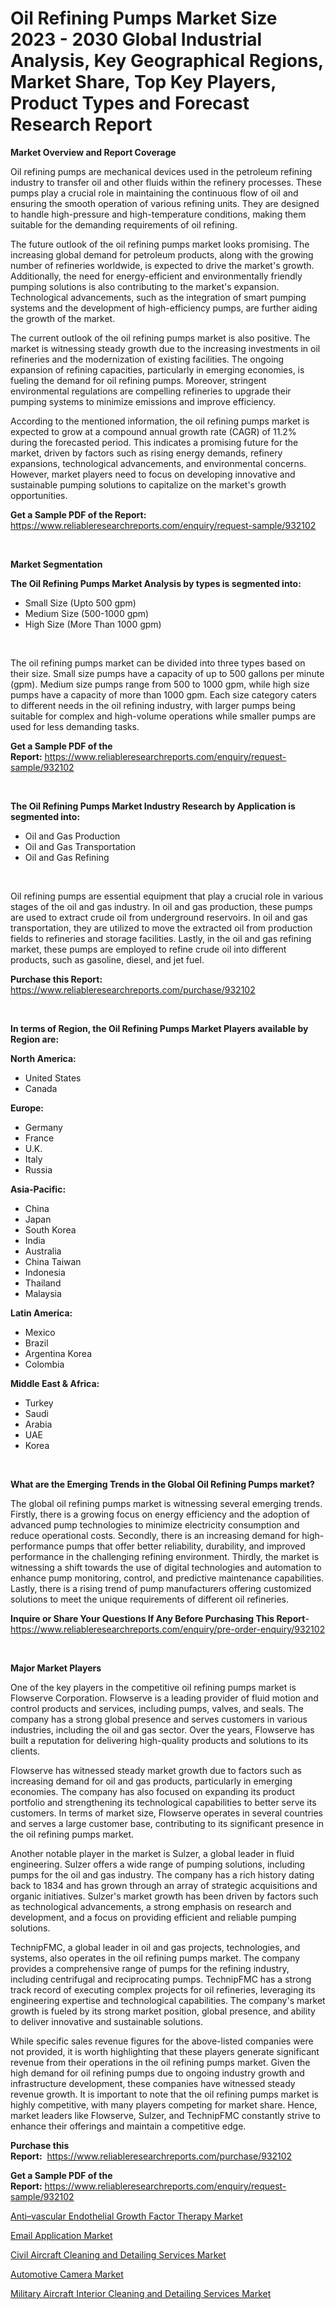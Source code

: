 <p><h1>Oil Refining Pumps Market Size 2023 - 2030 Global Industrial Analysis, Key Geographical Regions, Market Share, Top Key Players, Product Types and Forecast Research Report</h1></p><p><strong>Market Overview and Report Coverage</strong></p>
<p><p>Oil refining pumps are mechanical devices used in the petroleum refining industry to transfer oil and other fluids within the refinery processes. These pumps play a crucial role in maintaining the continuous flow of oil and ensuring the smooth operation of various refining units. They are designed to handle high-pressure and high-temperature conditions, making them suitable for the demanding requirements of oil refining.</p><p>The future outlook of the oil refining pumps market looks promising. The increasing global demand for petroleum products, along with the growing number of refineries worldwide, is expected to drive the market's growth. Additionally, the need for energy-efficient and environmentally friendly pumping solutions is also contributing to the market's expansion. Technological advancements, such as the integration of smart pumping systems and the development of high-efficiency pumps, are further aiding the growth of the market.</p><p>The current outlook of the oil refining pumps market is also positive. The market is witnessing steady growth due to the increasing investments in oil refineries and the modernization of existing facilities. The ongoing expansion of refining capacities, particularly in emerging economies, is fueling the demand for oil refining pumps. Moreover, stringent environmental regulations are compelling refineries to upgrade their pumping systems to minimize emissions and improve efficiency.</p><p>According to the mentioned information, the oil refining pumps market is expected to grow at a compound annual growth rate (CAGR) of 11.2% during the forecasted period. This indicates a promising future for the market, driven by factors such as rising energy demands, refinery expansions, technological advancements, and environmental concerns. However, market players need to focus on developing innovative and sustainable pumping solutions to capitalize on the market's growth opportunities.</p></p>
<p><strong>Get a Sample PDF of the Report:</strong> <a href="https://www.reliableresearchreports.com/enquiry/request-sample/932102">https://www.reliableresearchreports.com/enquiry/request-sample/932102</a></p>
<p>&nbsp;</p>
<p><strong>Market Segmentation</strong></p>
<p><strong>The Oil Refining Pumps Market Analysis by types is segmented into:</strong></p>
<p><ul><li>Small Size (Upto 500 gpm)</li><li>Medium Size (500-1000 gpm)</li><li>High Size (More Than 1000 gpm)</li></ul></p>
<p>&nbsp;</p>
<p><p>The oil refining pumps market can be divided into three types based on their size. Small size pumps have a capacity of up to 500 gallons per minute (gpm). Medium size pumps range from 500 to 1000 gpm, while high size pumps have a capacity of more than 1000 gpm. Each size category caters to different needs in the oil refining industry, with larger pumps being suitable for complex and high-volume operations while smaller pumps are used for less demanding tasks.</p></p>
<p><strong>Get a Sample PDF of the Report:</strong>&nbsp;<a href="https://www.reliableresearchreports.com/enquiry/request-sample/932102">https://www.reliableresearchreports.com/enquiry/request-sample/932102</a></p>
<p>&nbsp;</p>
<p><strong>The Oil Refining Pumps Market Industry Research by Application is segmented into:</strong></p>
<p><ul><li>Oil and Gas Production</li><li>Oil and Gas Transportation</li><li>Oil and Gas Refining</li></ul></p>
<p>&nbsp;</p>
<p><p>Oil refining pumps are essential equipment that play a crucial role in various stages of the oil and gas industry. In oil and gas production, these pumps are used to extract crude oil from underground reservoirs. In oil and gas transportation, they are utilized to move the extracted oil from production fields to refineries and storage facilities. Lastly, in the oil and gas refining market, these pumps are employed to refine crude oil into different products, such as gasoline, diesel, and jet fuel.</p></p>
<p><strong>Purchase this Report:</strong>&nbsp; <a href="https://www.reliableresearchreports.com/purchase/932102">https://www.reliableresearchreports.com/purchase/932102</a></p>
<p>&nbsp;</p>
<p><strong>In terms of Region, the Oil Refining Pumps Market Players available by Region are:</strong></p>
<p>
    <p> <strong> North America: </strong>
        <ul>
            <li>United States</li>
            <li>Canada</li>
        </ul>
        </p> 
    <p> <strong> Europe: </strong>
        <ul>
            <li>Germany</li>
            <li>France</li>
            <li>U.K.</li>
            <li>Italy</li>
            <li>Russia</li>
        </ul>
        </p> 
    <p> <strong> Asia-Pacific: </strong>
        <ul>
            <li>China</li>
            <li>Japan</li>
            <li>South Korea</li>
            <li>India</li>
            <li>Australia</li>
            <li>China Taiwan</li>
            <li>Indonesia</li>
            <li>Thailand</li>
            <li>Malaysia</li>
        </ul>
        </p> 
    <p> <strong> Latin America: </strong>
        <ul>
            <li>Mexico</li>
            <li>Brazil</li>
            <li>Argentina Korea</li>
            <li>Colombia</li>
        </ul>
        </p> 
    <p> <strong> Middle East & Africa: </strong>
        <ul>
            <li>Turkey</li>
            <li>Saudi</li>
            <li>Arabia</li>
            <li>UAE</li>
            <li>Korea</li>
        </ul>
    </p>
    </p>
<p>&nbsp;</p>
<p><strong>What are the Emerging Trends in the Global Oil Refining Pumps market?</strong></p>
<p><p>The global oil refining pumps market is witnessing several emerging trends. Firstly, there is a growing focus on energy efficiency and the adoption of advanced pump technologies to minimize electricity consumption and reduce operational costs. Secondly, there is an increasing demand for high-performance pumps that offer better reliability, durability, and improved performance in the challenging refining environment. Thirdly, the market is witnessing a shift towards the use of digital technologies and automation to enhance pump monitoring, control, and predictive maintenance capabilities. Lastly, there is a rising trend of pump manufacturers offering customized solutions to meet the unique requirements of different oil refineries.</p></p>
<p><strong>Inquire or Share Your Questions If Any Before Purchasing This Report</strong>- <a href="https://www.reliableresearchreports.com/enquiry/pre-order-enquiry/932102">https://www.reliableresearchreports.com/enquiry/pre-order-enquiry/932102</a></p>
<p>&nbsp;</p>
<p><strong>Major Market Players</strong></p>
<p><p>One of the key players in the competitive oil refining pumps market is Flowserve Corporation. Flowserve is a leading provider of fluid motion and control products and services, including pumps, valves, and seals. The company has a strong global presence and serves customers in various industries, including the oil and gas sector. Over the years, Flowserve has built a reputation for delivering high-quality products and solutions to its clients.</p><p>Flowserve has witnessed steady market growth due to factors such as increasing demand for oil and gas products, particularly in emerging economies. The company has also focused on expanding its product portfolio and strengthening its technological capabilities to better serve its customers. In terms of market size, Flowserve operates in several countries and serves a large customer base, contributing to its significant presence in the oil refining pumps market.</p><p>Another notable player in the market is Sulzer, a global leader in fluid engineering. Sulzer offers a wide range of pumping solutions, including pumps for the oil and gas industry. The company has a rich history dating back to 1834 and has grown through an array of strategic acquisitions and organic initiatives. Sulzer's market growth has been driven by factors such as technological advancements, a strong emphasis on research and development, and a focus on providing efficient and reliable pumping solutions.</p><p>TechnipFMC, a global leader in oil and gas projects, technologies, and systems, also operates in the oil refining pumps market. The company provides a comprehensive range of pumps for the refining industry, including centrifugal and reciprocating pumps. TechnipFMC has a strong track record of executing complex projects for oil refineries, leveraging its engineering expertise and technological capabilities. The company's market growth is fueled by its strong market position, global presence, and ability to deliver innovative and sustainable solutions.</p><p>While specific sales revenue figures for the above-listed companies were not provided, it is worth highlighting that these players generate significant revenue from their operations in the oil refining pumps market. Given the high demand for oil refining pumps due to ongoing industry growth and infrastructure development, these companies have witnessed steady revenue growth. It is important to note that the oil refining pumps market is highly competitive, with many players competing for market share. Hence, market leaders like Flowserve, Sulzer, and TechnipFMC constantly strive to enhance their offerings and maintain a competitive edge.</p></p>
<p><strong>Purchase this Report:</strong>&nbsp;&nbsp;<a href="https://www.reliableresearchreports.com/purchase/932102">https://www.reliableresearchreports.com/purchase/932102</a></p>
<p></p>
<p><strong>Get a Sample PDF of the Report:</strong>&nbsp;<a href="https://www.reliableresearchreports.com/enquiry/request-sample/932102">https://www.reliableresearchreports.com/enquiry/request-sample/932102</a></p>
<p><p><a href="https://www.linkedin.com/pulse/antindashvascular-endothelial-growth-factor/">Anti–vascular Endothelial Growth Factor Therapy Market</a></p><p><a href="https://medium.com/@jasperkuhic2023/email-application-market-size-growth-forecast-2023-2030-3822a3c7c440">Email Application Market</a></p><p><a href="https://issuu.com/reportprime-2/docs/civil-aircraft-cleaning-and-detailing-services-mar?fr=xKAE9_zU1NQ">Civil Aircraft Cleaning and Detailing Services Market</a></p><p><a href="https://www.reportprime.com/automotive-camera-r2867">Automotive Camera Market</a></p><p><a href="https://issuu.com/reportprime-2/docs/military-aircraft-interior-cleaning-and-detailing-?fr=xKAE9_zU1NQ">Military Aircraft Interior Cleaning and Detailing Services Market</a></p></p>